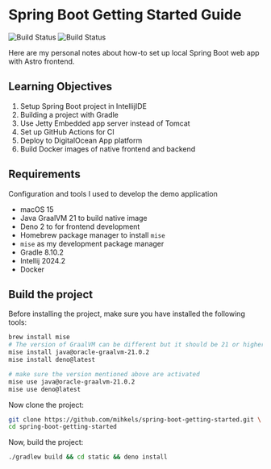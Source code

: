 # Spring Boot Getting Started Guide

![Build Status](https://github.com/mihkels/spring-boot-getting-started/actions/workflows/gradle.yml/badge.svg)
![Build Status](https://github.com/mihkels/spring-boot-getting-started/actions/workflows/deno.yml/badge.svg)

Here are my personal notes about how-to set up local Spring Boot web
app with Astro frontend.

Learning Objectives
-------------------

1. Setup Spring Boot project in IntellijIDE
2. Building a project with Gradle 
3. Use Jetty Embedded app server instead of Tomcat
4. Set up GitHub Actions for CI 
5. Deploy to DigitalOcean App platform 
6. Build Docker images of native frontend and backend 

Requirements
------------

Configuration and tools I used to develop the demo application

* macOS 15
* Java GraalVM 21 to build native image
* Deno 2 to for frontend development 
* Homebrew package manager to install `mise`
* `mise` as my development package manager
* Gradle 8.10.2
* Intellij 2024.2 
* Docker 

## Build the project

Before installing the project, make sure you have installed the following tools:

```bash
brew install mise 
# The version of GraalVM can be different but it should be 21 or higher 
mise install java@oracle-graalvm-21.0.2 
mise install deno@latest

# make sure the version mentioned above are activated
mise use java@oracle-graalvm-21.0.2
mise use deno@latest
```

Now clone the project:

``` bash
git clone https://github.com/mihkels/spring-boot-getting-started.git \ 
cd spring-boot-getting-started
```

Now, build the project:

```bash
./gradlew build && cd static && deno install 
```

